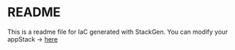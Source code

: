 # README
This is a readme file for IaC generated with StackGen.
You can modify your appStack -> [here](http://main.dev.stackgen.com/appstacks/42a7b72a-c212-4476-83df-c300e80e28a4)
